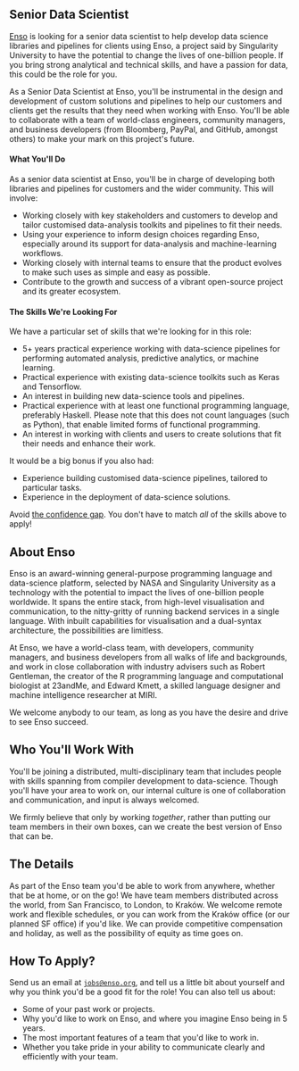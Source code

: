 ## Senior Data Scientist
[Enso](https://enso.org) is looking for a senior data scientist to help develop
data science libraries and pipelines for clients using Enso, a project said by
Singularity University to have the potential to change the lives of one-billion
people. If you bring strong analytical and technical skills, and have a passion
for data, this could be the role for you.

As a Senior Data Scientist at Enso, you'll be instrumental in the design and
development of custom solutions and pipelines to help our customers and clients
get the results that they need when working with Enso. You'll be able to
collaborate with a team of world-class engineers, community managers, and
business developers (from Bloomberg, PayPal, and GitHub, amongst others) to make
your mark on this project's future.

#### What You'll Do
As a senior data scientist at Enso, you'll be in charge of developing both
libraries and pipelines for customers and the wider community. This will
involve:

- Working closely with key stakeholders and customers to develop and tailor
  customised data-analysis toolkits and pipelines to fit their needs.
- Using your experience to inform design choices regarding Enso, especially
  around its support for data-analysis and machine-learning workflows.
- Working closely with internal teams to ensure that the product evolves to make
  such uses as simple and easy as possible.
- Contribute to the growth and success of a vibrant open-source project and its
  greater ecosystem.

#### The Skills We're Looking For
We have a particular set of skills that we're looking for in this role:

- 5+ years practical experience working with data-science pipelines for
  performing automated analysis, predictive analytics, or machine learning.
- Practical experience with existing data-science toolkits such as Keras and
  Tensorflow.
- An interest in building new data-science tools and pipelines.
- Practical experience with at least one functional programming language,
  preferably Haskell. Please note that this does not count languages (such as
  Python), that enable limited forms of functional programming.
- An interest in working with clients and users to create solutions that fit
  their needs and enhance their work.

It would be a big bonus if you also had:

- Experience building customised data-science pipelines, tailored to particular
  tasks.
- Experience in the deployment of data-science solutions.

Avoid [the confidence gap](https://www.forbes.com/sites/womensmedia/2014/04/28/act-now-to-shrink-the-confidence-gap/).
You don't have to match _all_ of the skills above to apply!

## About Enso
Enso is an award-winning general-purpose programming language and data-science
platform, selected by NASA and Singularity University as a technology with the
potential to impact the lives of one-billion people worldwide. It spans the
entire stack, from high-level visualisation and communication, to the
nitty-gritty of running backend services in a single language. With inbuilt
capabilities for visualisation and a dual-syntax architecture, the possibilities
are limitless.

At Enso, we have a world-class team, with developers, community managers, and
business developers from all walks of life and backgrounds, and work in close
collaboration with industry advisers such as Robert Gentleman, the creator of
the R programming language and computational biologist at 23andMe, and Edward
Kmett, a skilled language designer and machine intelligence researcher at MIRI.

We welcome anybody to our team, as long as you have the desire and drive to see
Enso succeed.

## Who You'll Work With
You'll be joining a distributed, multi-disciplinary team that includes people
with skills spanning from compiler development to data-science. Though you'll
have your area to work on, our internal culture is one of collaboration and
communication, and input is always welcomed.

We firmly believe that only by working _together_, rather than putting our team
members in their own boxes, can we create the best version of Enso that can be.

## The Details
As part of the Enso team you'd be able to work from anywhere, whether that be at
home, or on the go! We have team members distributed across the world, from San
Francisco, to London, to Kraków. We welcome remote work and flexible schedules,
or you can work from the Kraków office (or our planned SF office) if you'd like.
We can provide competitive compensation and holiday, as well as the possibility
of equity as time goes on.

## How To Apply?
Send us an email at [`jobs@enso.org`](mailto:jobs@enso.org), and tell us a
little bit about yourself and why you think you'd be a good fit for the role!
You can also tell us about:

- Some of your past work or projects.
- Why you'd like to work on Enso, and where you imagine Enso being in 5 years.
- The most important features of a team that you'd like to work in.
- Whether you take pride in your ability to communicate clearly and efficiently
  with your team.
